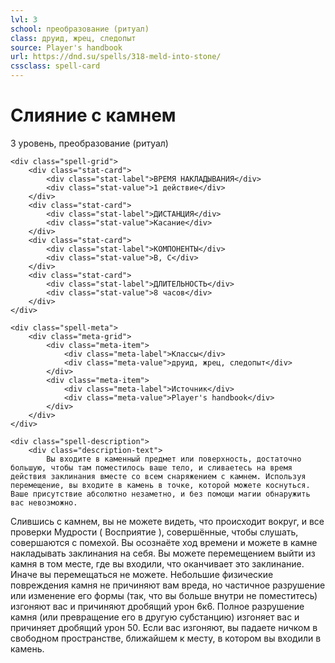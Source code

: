 ```yaml
---
lvl: 3
school: преобразование (ритуал)
class: друид, жрец, следопыт
source: Player's handbook
url: https://dnd.su/spells/318-meld-into-stone/
cssclass: spell-card
---
```


<div class="spell-container">
    <div class="spell-header">
        <h1 class="spell-name">Слияние с камнем</h1>
        <div class="spell-level">3 уровень, преобразование (ритуал)</div>
    </div>
    
    <div class="spell-grid">
        <div class="stat-card">
            <div class="stat-label">ВРЕМЯ НАКЛАДЫВАНИЯ</div>
            <div class="stat-value">1 действие</div>
        </div>
        <div class="stat-card">
            <div class="stat-label">ДИСТАНЦИЯ</div>
            <div class="stat-value">Касание</div>
        </div>
        <div class="stat-card">
            <div class="stat-label">КОМПОНЕНТЫ</div>
            <div class="stat-value">В, С</div>
        </div>
        <div class="stat-card">
            <div class="stat-label">ДЛИТЕЛЬНОСТЬ</div>
            <div class="stat-value">8 часов</div>
        </div>
    </div>
    
    <div class="spell-meta">
        <div class="meta-grid">
            <div class="meta-item">
                <div class="meta-label">Классы</div>
                <div class="meta-value">друид, жрец, следопыт</div>
            </div>
            <div class="meta-item">
                <div class="meta-label">Источник</div>
                <div class="meta-value">Player's handbook</div>
            </div>
        </div>
    </div>
    
    <div class="spell-description">
        <div class="description-text">
            Вы входите в каменный предмет или поверхность, достаточно большую, чтобы там поместилось ваше тело, и сливаетесь на время действия заклинания вместе со всем снаряжением с камнем. Используя перемещение, вы входите в камень в точке, которой можете коснуться. Ваше присутствие абсолютно незаметно, и без помощи магии обнаружить вас невозможно.
Слившись с камнем, вы не можете видеть, что происходит вокруг, и все проверки Мудрости ( Восприятие ), совершённые, чтобы слушать, совершаются с помехой. Вы осознаёте ход времени и можете в камне накладывать заклинания на себя. Вы можете перемещением выйти из камня в том месте, где вы входили, что оканчивает это заклинание. Иначе вы перемещаться не можете.
Небольшие физические повреждения камня не причиняют вам вреда, но частичное разрушение или изменение его формы (так, что вы больше внутри не поместитесь) изгоняют вас и причиняют дробящий урон 6к6. Полное разрушение камня (или превращение его в другую субстанцию) изгоняет вас и причиняет дробящий урон 50. Если вас изгоняют, вы падаете ничком в свободном пространстве, ближайшем к месту, в котором вы входили в камень.
        </div>
    </div>
</div>
